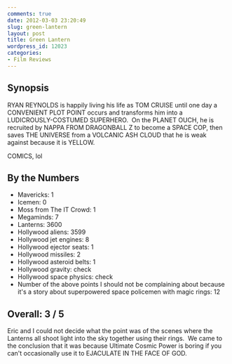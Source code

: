 ```yaml
---
comments: true
date: 2012-03-03 23:20:49
slug: green-lantern
layout: post
title: Green Lantern
wordpress_id: 12023
categories:
- Film Reviews
---
```


## Synopsis

RYAN REYNOLDS is happily living his life as TOM CRUISE until one day a CONVENIENT PLOT POINT occurs and transforms him into a LUDICROUSLY-COSTUMED SUPERHERO.  On the PLANET OUCH, he is recruited by NAPPA FROM DRAGONBALL Z to become a SPACE COP, then saves THE UNIVERSE from a VOLCANIC ASH CLOUD that he is weak against because it is YELLOW.

COMICS, lol

## By the Numbers

  * Mavericks: 1
  * Icemen: 0
  * Moss from The IT Crowd: 1
  * Megaminds: 7
  * Lanterns: 3600
  * Hollywood aliens: 3599
  * Hollywood jet engines: 8
  * Hollywood ejector seats: 1
  * Hollywood missiles: 2
  * Hollywood asteroid belts: 1
  * Hollywood gravity: check
  * Hollywood space physics: check
  * Number of the above points I should not be complaining about because it's a story about superpowered space policemen with magic rings: 12

## Overall: 3 / 5

Eric and I could not decide what the point was of the scenes where the Lanterns all shoot light into the sky together using their rings.  We came to the conclusion that it was because Ultimate Cosmic Power is boring if you can't occasionally use it to EJACULATE IN THE FACE OF GOD.
